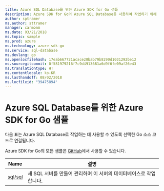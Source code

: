 ```yaml
---
title: Azure SQL Database를 위한 Azure SDK for Go 샘플
description: Azure SDK for Go의 Azure SQL Database를 사용하여 작업하기 위해 선택한 샘플입니다.
author: sptramer
ms.author: sttramer
manager: carmonm
ms.date: 03/21/2018
ms.topic: sample
ms.prod: azure
ms.technology: azure-sdk-go
ms.service: sql-database
ms.devlang: go
ms.openlocfilehash: 17eab667721acace20bab79b8290d1031292be12
ms.sourcegitcommit: 0f581979216f7c9d4913681a6d9f6fe09af26e43
ms.translationtype: HT
ms.contentlocale: ko-KR
ms.lasthandoff: 08/02/2018
ms.locfileid: "39475894"
---
```

# <a name="azure-sdk-for-go-samples-for-azure-sql-database"></a>Azure SQL Database를 위한 Azure SDK for Go 샘플

다음 표는 Azure SQL Database로 작업하는 데 사용할 수 있도록 선택한 Go 소스 코드로 연결됩니다.

Azure SDK for Go의 모든 샘플은 [GitHub](https://github.com/Azure-Samples/azure-sdk-for-go-samples)에서 사용할 수 있습니다.

| Name | 설명 |
|------|-------------|
| [sql/sql](https://github.com/Azure-Samples/azure-sdk-for-go-samples/blob/master/sql/sql.go) | 새 SQL 서버를 만들어 관리하며 이 서버의 데이터베이스로 작업합니다. |
